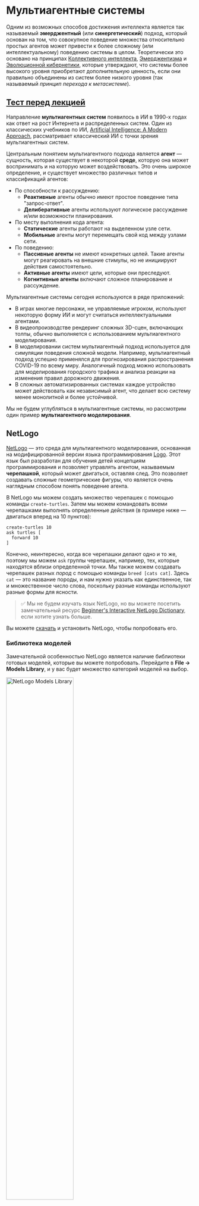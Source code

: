 <!--
CO_OP_TRANSLATOR_METADATA:
{
  "original_hash": "38a1185ae3d54b180378bbd71ae3ef16",
  "translation_date": "2025-09-23T07:55:27+00:00",
  "source_file": "lessons/6-Other/23-MultiagentSystems/README.md",
  "language_code": "ru"
}
-->
# Мультиагентные системы

Одним из возможных способов достижения интеллекта является так называемый **эмерджентный** (или **синергетический**) подход, который основан на том, что совокупное поведение множества относительно простых агентов может привести к более сложному (или интеллектуальному) поведению системы в целом. Теоретически это основано на принципах [Коллективного интеллекта](https://en.wikipedia.org/wiki/Collective_intelligence), [Эмерджентизма](https://en.wikipedia.org/wiki/Global_brain) и [Эволюционной кибернетики](https://en.wikipedia.org/wiki/Global_brain), которые утверждают, что системы более высокого уровня приобретают дополнительную ценность, если они правильно объединены из систем более низкого уровня (так называемый *принцип перехода к метасистеме*).

## [Тест перед лекцией](https://ff-quizzes.netlify.app/en/ai/quiz/45)

Направление **мультиагентных систем** появилось в ИИ в 1990-х годах как ответ на рост Интернета и распределенных систем. Один из классических учебников по ИИ, [Artificial Intelligence: A Modern Approach](https://en.wikipedia.org/wiki/Artificial_Intelligence:_A_Modern_Approach), рассматривает классический ИИ с точки зрения мультиагентных систем.

Центральным понятием мультиагентного подхода является **агент** — сущность, которая существует в некоторой **среде**, которую она может воспринимать и на которую может воздействовать. Это очень широкое определение, и существует множество различных типов и классификаций агентов:

* По способности к рассуждению:
   - **Реактивные** агенты обычно имеют простое поведение типа "запрос-ответ".
   - **Делиберативные** агенты используют логическое рассуждение и/или возможности планирования.
* По месту выполнения кода агента:
   - **Статические** агенты работают на выделенном узле сети.
   - **Мобильные** агенты могут перемещать свой код между узлами сети.
* По поведению:
   - **Пассивные агенты** не имеют конкретных целей. Такие агенты могут реагировать на внешние стимулы, но не инициируют действия самостоятельно.
   - **Активные агенты** имеют цели, которые они преследуют.
   - **Когнитивные агенты** включают сложное планирование и рассуждение.

Мультиагентные системы сегодня используются в ряде приложений:

* В играх многие персонажи, не управляемые игроком, используют некоторую форму ИИ и могут считаться интеллектуальными агентами.
* В видеопроизводстве рендеринг сложных 3D-сцен, включающих толпы, обычно выполняется с использованием мультиагентного моделирования.
* В моделировании систем мультиагентный подход используется для симуляции поведения сложной модели. Например, мультиагентный подход успешно применялся для прогнозирования распространения COVID-19 по всему миру. Аналогичный подход можно использовать для моделирования городского трафика и анализа реакции на изменения правил дорожного движения.
* В сложных автоматизированных системах каждое устройство может действовать как независимый агент, что делает всю систему менее монолитной и более устойчивой.

Мы не будем углубляться в мультиагентные системы, но рассмотрим один пример **мультиагентного моделирования**.

## NetLogo

[NetLogo](https://ccl.northwestern.edu/netlogo/) — это среда для мультиагентного моделирования, основанная на модифицированной версии языка программирования [Logo](https://en.wikipedia.org/wiki/Logo_(programming_language)). Этот язык был разработан для обучения детей концепциям программирования и позволяет управлять агентом, называемым **черепашкой**, который может двигаться, оставляя след. Это позволяет создавать сложные геометрические фигуры, что является очень наглядным способом понять поведение агента.

В NetLogo мы можем создать множество черепашек с помощью команды `create-turtles`. Затем мы можем командовать всеми черепашками выполнять определенные действия (в примере ниже — двигаться вперед на 10 пунктов):

```
create-turtles 10
ask turtles [
  forward 10
]
```

Конечно, неинтересно, когда все черепашки делают одно и то же, поэтому мы можем `ask` группы черепашек, например, тех, которые находятся вблизи определенной точки. Мы также можем создавать черепашек разных *пород* с помощью команды `breed [cats cat]`. Здесь `cat` — это название породы, и нам нужно указать как единственное, так и множественное число слова, поскольку разные команды используют разные формы для ясности.

> ✅ Мы не будем изучать язык NetLogo, но вы можете посетить замечательный ресурс [Beginner's Interactive NetLogo Dictionary](https://ccl.northwestern.edu/netlogo/bind/), если хотите узнать больше.

Вы можете [скачать](https://ccl.northwestern.edu/netlogo/download.shtml) и установить NetLogo, чтобы попробовать его.

### Библиотека моделей

Замечательной особенностью NetLogo является наличие библиотеки готовых моделей, которые вы можете попробовать. Перейдите в **File &rightarrow; Models Library**, и у вас будет множество категорий моделей на выбор.

<img alt="NetLogo Models Library" src="images/NetLogo-ModelLib.png" width="60%"/>

> Скриншот библиотеки моделей от Дмитрия Сошникова

Вы можете открыть одну из моделей, например **Biology &rightarrow; Flocking**.

### Основные принципы

После открытия модели вы попадете на главный экран NetLogo. Вот пример модели, описывающей популяцию волков и овец при ограниченных ресурсах (трава).

![NetLogo Main Screen](../../../../../translated_images/NetLogo-Main.32653711ec1a01b3cab22ec0b148e64193d0b979b055285bef329d5e3d6958c5.ru.png)

> Скриншот от Дмитрия Сошникова

На этом экране вы можете увидеть:

* Раздел **Interface**, который содержит:
  - Основное поле, где живут все агенты
  - Различные элементы управления: кнопки, ползунки и т.д.
  - Графики, которые можно использовать для отображения параметров симуляции
* Вкладку **Code**, которая содержит редактор, где вы можете писать программу на NetLogo

В большинстве случаев интерфейс будет иметь кнопку **Setup**, которая инициализирует состояние симуляции, и кнопку **Go**, которая запускает выполнение. Эти кнопки обрабатываются соответствующими обработчиками в коде, которые выглядят следующим образом:

```
to go [
...
]
```

Мир NetLogo состоит из следующих объектов:

* **Агенты** (черепашки), которые могут перемещаться по полю и выполнять действия. Вы управляете агентами с помощью синтаксиса `ask turtles [...]`, и код в скобках выполняется всеми агентами в *режиме черепашки*.
* **Патчи** — это квадратные области поля, на которых живут агенты. Вы можете обращаться ко всем агентам на одном патче или изменять цвета патчей и некоторые другие свойства. Вы также можете `ask patches` выполнять действия.
* **Наблюдатель** — уникальный агент, который управляет миром. Все обработчики кнопок выполняются в *режиме наблюдателя*.

> ✅ Прелесть мультиагентной среды заключается в том, что код, который выполняется в режиме черепашки или патча, выполняется одновременно всеми агентами параллельно. Таким образом, написав немного кода и запрограммировав поведение отдельного агента, вы можете создать сложное поведение всей симуляционной системы.

### Flocking

В качестве примера мультиагентного поведения рассмотрим **[Flocking](https://en.wikipedia.org/wiki/Flocking_(behavior))**. Flocking — это сложный паттерн, очень похожий на то, как стаи птиц летают. Наблюдая за их полетом, можно подумать, что они следуют какому-то коллективному алгоритму или обладают формой *коллективного интеллекта*. Однако это сложное поведение возникает, когда каждый отдельный агент (в данном случае *птица*) наблюдает только за другими агентами на коротком расстоянии и следует трем простым правилам:

* **Выравнивание** — направляется к среднему направлению соседних агентов.
* **Сцепление** — стремится к средней позиции соседей (*долгосрочное притяжение*).
* **Разделение** — при слишком близком приближении к другим птицам старается отдалиться (*краткосрочное отталкивание*).

Вы можете запустить пример flocking и наблюдать за поведением. Вы также можете настроить параметры, такие как *степень разделения* или *радиус обзора*, который определяет, как далеко каждая птица может видеть. Обратите внимание, что если вы уменьшите радиус обзора до 0, все птицы станут "слепыми", и flocking прекратится. Если уменьшить разделение до 0, все птицы соберутся в одну линию.

> ✅ Переключитесь на вкладку **Code** и посмотрите, где три правила flocking (выравнивание, сцепление и разделение) реализованы в коде. Обратите внимание, как мы обращаемся только к тем агентам, которые находятся в поле зрения.

### Другие модели для изучения

Есть еще несколько интересных моделей, которые вы можете попробовать:

* **Art &rightarrow; Fireworks** показывает, как фейерверк можно рассматривать как коллективное поведение отдельных потоков огня.
* **Social Science &rightarrow; Traffic Basic** и **Social Science &rightarrow; Traffic Grid** демонстрируют модель городского трафика в 1D и 2D сетке с или без светофоров. Каждая машина в симуляции следует следующим правилам:
   - Если пространство перед ней свободно — ускоряться (до определенной максимальной скорости).
   - Если видит препятствие впереди — тормозить (и вы можете настроить, как далеко водитель может видеть).
* **Social Science &rightarrow; Party** показывает, как люди группируются на коктейльной вечеринке. Вы можете найти комбинацию параметров, которая приводит к быстрейшему увеличению счастья группы.

Как видно из этих примеров, мультиагентные симуляции могут быть полезным способом понять поведение сложной системы, состоящей из индивидуумов, которые следуют одинаковой или схожей логике. Это также может быть использовано для управления виртуальными агентами, такими как [NPC](https://en.wikipedia.org/wiki/NPC) в компьютерных играх или агентами в 3D-анимированных мирах.

## Делиберативные агенты

Описанные выше агенты очень просты, они реагируют на изменения в среде, используя некоторый алгоритм. Таким образом, они являются **реактивными агентами**. Однако иногда агенты могут рассуждать и планировать свои действия, в этом случае их называют **делиберативными**.

Типичным примером может быть персональный агент, который получает от человека инструкцию забронировать тур. Предположим, что в интернете есть множество агентов, которые могут ему помочь. Он должен связаться с другими агентами, чтобы узнать, какие рейсы доступны, какие цены на отели в разные даты, и попытаться договориться о лучшей цене. Когда план отпуска будет завершен и подтвержден владельцем, агент может приступить к бронированию.

Для этого агенты должны **общаться**. Для успешного общения им необходимо:

* Некоторые **стандартные языки для обмена знаниями**, такие как [Knowledge Interchange Format](https://en.wikipedia.org/wiki/Knowledge_Interchange_Format) (KIF) и [Knowledge Query and Manipulation Language](https://en.wikipedia.org/wiki/Knowledge_Query_and_Manipulation_Language) (KQML). Эти языки разработаны на основе [теории речевых актов](https://en.wikipedia.org/wiki/Speech_act).
* Эти языки также должны включать **протоколы для переговоров**, основанные на различных **типах аукционов**.
* **Общая онтология**, чтобы агенты могли ссылаться на одни и те же концепции, понимая их семантику.
* Способ **обнаружения**, что могут делать разные агенты, также основанный на некоторой онтологии.

Делиберативные агенты гораздо сложнее реактивных, потому что они не только реагируют на изменения в среде, но и должны уметь *инициировать* действия. Одной из предложенных архитектур для делиберативных агентов является так называемый агент "Верования-Желания-Намерения" (BDI):

* **Верования** формируют набор знаний об окружающей среде агента. Они могут быть структурированы как база знаний или набор правил, которые агент может применять к конкретной ситуации в среде.
* **Желания** определяют, чего агент хочет достичь, то есть его цели. Например, цель персонального помощника выше — забронировать тур, а цель агента отеля — максимизировать прибыль.
* **Намерения** — это конкретные действия, которые агент планирует для достижения своих целей. Действия обычно изменяют среду и вызывают общение с другими агентами.

Существуют платформы для создания мультиагентных систем, такие как [JADE](https://jade.tilab.com/). [Эта статья](https://arxiv.org/ftp/arxiv/papers/2007/2007.08961.pdf) содержит обзор мультиагентных платформ, а также краткую историю мультиагентных систем и их различных сценариев использования.

## Заключение

Мультиагентные системы могут принимать самые разные формы и использоваться в самых разных приложениях. 
Они все стремятся сосредоточиться на более простом поведении отдельного агента и достигать более сложного поведения всей системы благодаря **синергетическому эффекту**.

## 🚀 Задание

Примените этот урок к реальному миру и попробуйте концептуализировать мультиагентную систему, которая может решить проблему. Что, например, должна делать мультиагентная система, чтобы оптимизировать маршрут школьного автобуса? Как она могла бы работать в пекарне?

## [Тест после лекции](https://ff-quizzes.netlify.app/en/ai/quiz/46)

## Обзор и самостоятельное изучение

Изучите использование этого типа систем в промышленности. Выберите область, например, производство или индустрию видеоигр, и узнайте, как мультиагентные системы могут использоваться для решения уникальных задач.

## [Задание по NetLogo](assignment.md)

---

